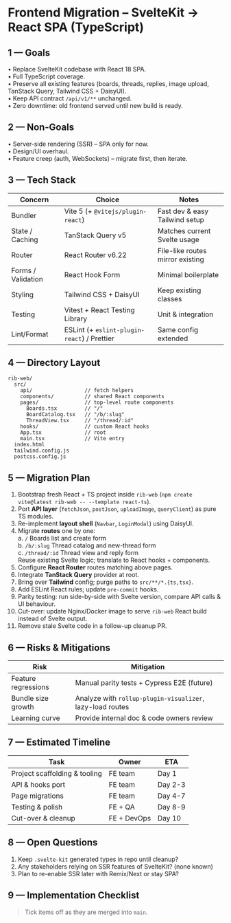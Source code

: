 # Frontend Migration – SvelteKit → React SPA (TypeScript)

## 1 — Goals
• Replace SvelteKit codebase with React 18 SPA.  
• Full TypeScript coverage.  
• Preserve all existing features (boards, threads, replies, image upload, TanStack Query, Tailwind CSS + DaisyUI).  
• Keep API contract `/api/v1/**` unchanged.  
• Zero downtime: old frontend served until new build is ready.

## 2 — Non-Goals
• Server-side rendering (SSR) – SPA only for now.  
• Design/UI overhaul.  
• Feature creep (auth, WebSockets) – migrate first, then iterate.

## 3 — Tech Stack
| Concern           | Choice                               | Notes                              |
|-------------------|--------------------------------------|------------------------------------|
| Bundler           | Vite 5 (+ `@vitejs/plugin-react`)    | Fast dev & easy Tailwind setup     |
| State / Caching   | TanStack Query v5                    | Matches current Svelte usage       |
| Router            | React Router v6.22                   | File-like routes mirror existing   |
| Forms / Validation| React Hook Form                      | Minimal boilerplate                |
| Styling           | Tailwind CSS + DaisyUI              | Keep existing classes              |
| Testing           | Vitest + React Testing Library       | Unit & integration                 |
| Lint/Format       | ESLint (+ `eslint-plugin-react`) / Prettier | Same config extended             |

## 4 — Directory Layout
```
rib-web/
  src/
    api/                 // fetch helpers
    components/          // shared React components
    pages/               // top-level route components
      Boards.tsx         // "/"
      BoardCatalog.tsx   // "/b/:slug"
      ThreadView.tsx     // "/thread/:id"
    hooks/               // custom React hooks
    App.tsx              // root
    main.tsx             // Vite entry
  index.html
  tailwind.config.js
  postcss.config.js
```

## 5 — Migration Plan
1. Bootstrap fresh React + TS project inside `rib-web` (`npm create vite@latest rib-web -- --template react-ts`).  
2. Port **API layer** (`fetchJson`, `postJson`, `uploadImage`, `queryClient`) as pure TS modules.  
3. Re-implement **layout shell** (`Navbar`, `LoginModal`) using DaisyUI.  
4. Migrate **routes** one by one:  
   a. `/` Boards list and create form  
   b. `/b/:slug` Thread catalog and new-thread form  
   c. `/thread/:id` Thread view and reply form  
   Reuse existing Svelte logic; translate to React hooks + components.  
5. Configure **React Router** routes matching above pages.  
6. Integrate **TanStack Query** provider at root.  
7. Bring over **Tailwind** config; purge paths to `src/**/*.{ts,tsx}`.  
8. Add ESLint React rules; update `pre-commit` hooks.  
9. Parity testing: run side-by-side with Svelte version, compare API calls & UI behaviour.  
10. Cut-over: update Nginx/Docker image to serve `rib-web` React build instead of Svelte output.  
11. Remove stale Svelte code in a follow-up cleanup PR.

## 6 — Risks & Mitigations
| Risk | Mitigation |
|------|------------|
| Feature regressions | Manual parity tests + Cypress E2E (future) |
| Bundle size growth  | Analyze with `rollup-plugin-visualizer`, lazy-load routes |
| Learning curve      | Provide internal doc & code owners review |

## 7 — Estimated Timeline
| Task | Owner | ETA |
|------|-------|-----|
| Project scaffolding & tooling | FE team | Day 1 |
| API & hooks port | FE team | Day 2-3 |
| Page migrations | FE team | Day 4-7 |
| Testing & polish | FE + QA | Day 8-9 |
| Cut-over & cleanup | FE + DevOps | Day 10 |

## 8 — Open Questions
1. Keep `.svelte-kit` generated types in repo until cleanup?  
2. Any stakeholders relying on SSR features of SvelteKit? (none known)  
3. Plan to re-enable SSR later with Remix/Next or stay SPA?

## 9 — Implementation Checklist
> Tick items off as they are merged into `main`.

